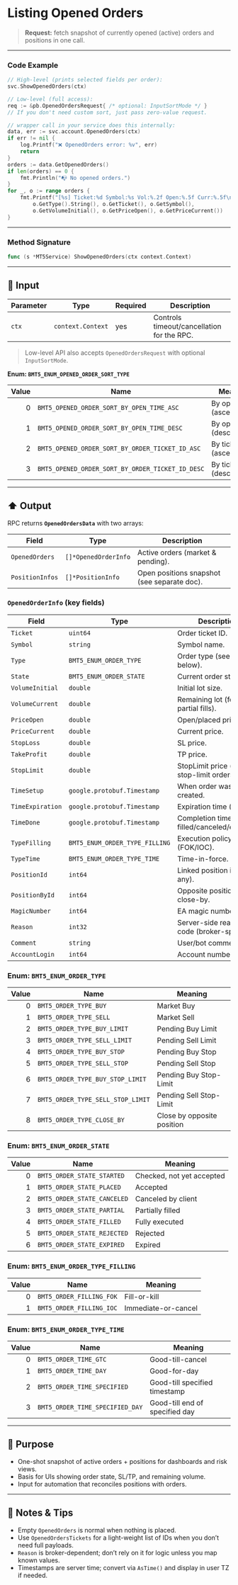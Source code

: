 # Listing Opened Orders

> **Request:** fetch snapshot of currently opened (active) orders and positions in one call.

---

### Code Example

```go
// High-level (prints selected fields per order):
svc.ShowOpenedOrders(ctx)

// Low-level (full access):
req := &pb.OpenedOrdersRequest{ /* optional: InputSortMode */ }
// If you don't need custom sort, just pass zero-value request.

// wrapper call in your service does this internally:
data, err := svc.account.OpenedOrders(ctx)
if err != nil {
    log.Printf("❌ OpenedOrders error: %v", err)
    return
}
orders := data.GetOpenedOrders()
if len(orders) == 0 {
    fmt.Println("📭 No opened orders.")
}
for _, o := range orders {
    fmt.Printf("[%s] Ticket:%d Symbol:%s Vol:%.2f Open:%.5f Curr:%.5f\n",
        o.GetType().String(), o.GetTicket(), o.GetSymbol(),
        o.GetVolumeInitial(), o.GetPriceOpen(), o.GetPriceCurrent())
}
```

---

### Method Signature

```go
func (s *MT5Service) ShowOpenedOrders(ctx context.Context)
```

---

## 🔽 Input

| Parameter | Type              | Required | Description                                |
| --------- | ----------------- | -------- | ------------------------------------------ |
| `ctx`     | `context.Context` | yes      | Controls timeout/cancellation for the RPC. |

> Low-level API also accepts `OpenedOrdersRequest` with optional `InputSortMode`.

**Enum: `BMT5_ENUM_OPENED_ORDER_SORT_TYPE`**

| Value | Name                                             | Meaning                   |
| ----: | ------------------------------------------------ | ------------------------- |
|     0 | `BMT5_OPENED_ORDER_SORT_BY_OPEN_TIME_ASC`        | By open time (ascending)  |
|     1 | `BMT5_OPENED_ORDER_SORT_BY_OPEN_TIME_DESC`       | By open time (descending) |
|     2 | `BMT5_OPENED_ORDER_SORT_BY_ORDER_TICKET_ID_ASC`  | By ticket (ascending)     |
|     3 | `BMT5_OPENED_ORDER_SORT_BY_ORDER_TICKET_ID_DESC` | By ticket (descending)    |

---

## ⬆️ Output

RPC returns **`OpenedOrdersData`** with two arrays:

| Field           | Type                 | Description                                 |
| --------------- | -------------------- | ------------------------------------------- |
| `OpenedOrders`  | `[]*OpenedOrderInfo` | Active orders (market & pending).           |
| `PositionInfos` | `[]*PositionInfo`    | Open positions snapshot (see separate doc). |

### `OpenedOrderInfo` (key fields)

| Field            | Type                           | Description                                   |
| ---------------- | ------------------------------ | --------------------------------------------- |
| `Ticket`         | `uint64`                       | Order ticket ID.                              |
| `Symbol`         | `string`                       | Symbol name.                                  |
| `Type`           | `BMT5_ENUM_ORDER_TYPE`         | Order type (see enum below).                  |
| `State`          | `BMT5_ENUM_ORDER_STATE`        | Current order state.                          |
| `VolumeInitial`  | `double`                       | Initial lot size.                             |
| `VolumeCurrent`  | `double`                       | Remaining lot (for partial fills).            |
| `PriceOpen`      | `double`                       | Open/placed price.                            |
| `PriceCurrent`   | `double`                       | Current price.                                |
| `StopLoss`       | `double`                       | SL price.                                     |
| `TakeProfit`     | `double`                       | TP price.                                     |
| `StopLimit`      | `double`                       | StopLimit price (for stop-limit orders).      |
| `TimeSetup`      | `google.protobuf.Timestamp`    | When order was created.                       |
| `TimeExpiration` | `google.protobuf.Timestamp`    | Expiration time (if set).                     |
| `TimeDone`       | `google.protobuf.Timestamp`    | Completion time (if filled/canceled/expired). |
| `TypeFilling`    | `BMT5_ENUM_ORDER_TYPE_FILLING` | Execution policy (FOK/IOC).                   |
| `TypeTime`       | `BMT5_ENUM_ORDER_TYPE_TIME`    | Time-in-force.                                |
| `PositionId`     | `int64`                        | Linked position id (if any).                  |
| `PositionById`   | `int64`                        | Opposite position id for close-by.            |
| `MagicNumber`    | `int64`                        | EA magic number.                              |
| `Reason`         | `int32`                        | Server-side reason code (broker-specific).    |
| `Comment`        | `string`                       | User/bot comment.                             |
| `AccountLogin`   | `int64`                        | Account number.                               |

### Enum: `BMT5_ENUM_ORDER_TYPE`

| Value | Name                              | Meaning                    |
| ----: | --------------------------------- | -------------------------- |
|     0 | `BMT5_ORDER_TYPE_BUY`             | Market Buy                 |
|     1 | `BMT5_ORDER_TYPE_SELL`            | Market Sell                |
|     2 | `BMT5_ORDER_TYPE_BUY_LIMIT`       | Pending Buy Limit          |
|     3 | `BMT5_ORDER_TYPE_SELL_LIMIT`      | Pending Sell Limit         |
|     4 | `BMT5_ORDER_TYPE_BUY_STOP`        | Pending Buy Stop           |
|     5 | `BMT5_ORDER_TYPE_SELL_STOP`       | Pending Sell Stop          |
|     6 | `BMT5_ORDER_TYPE_BUY_STOP_LIMIT`  | Pending Buy Stop-Limit     |
|     7 | `BMT5_ORDER_TYPE_SELL_STOP_LIMIT` | Pending Sell Stop-Limit    |
|     8 | `BMT5_ORDER_TYPE_CLOSE_BY`        | Close by opposite position |

### Enum: `BMT5_ENUM_ORDER_STATE`

| Value | Name                        | Meaning                   |
| ----: | --------------------------- | ------------------------- |
|     0 | `BMT5_ORDER_STATE_STARTED`  | Checked, not yet accepted |
|     1 | `BMT5_ORDER_STATE_PLACED`   | Accepted                  |
|     2 | `BMT5_ORDER_STATE_CANCELED` | Canceled by client        |
|     3 | `BMT5_ORDER_STATE_PARTIAL`  | Partially filled          |
|     4 | `BMT5_ORDER_STATE_FILLED`   | Fully executed            |
|     5 | `BMT5_ORDER_STATE_REJECTED` | Rejected                  |
|     6 | `BMT5_ORDER_STATE_EXPIRED`  | Expired                   |

### Enum: `BMT5_ENUM_ORDER_TYPE_FILLING`

| Value | Name                     | Meaning             |
| ----: | ------------------------ | ------------------- |
|     0 | `BMT5_ORDER_FILLING_FOK` | Fill-or-kill        |
|     1 | `BMT5_ORDER_FILLING_IOC` | Immediate-or-cancel |

### Enum: `BMT5_ENUM_ORDER_TYPE_TIME`

| Value | Name                            | Meaning                        |
| ----: | ------------------------------- | ------------------------------ |
|     0 | `BMT5_ORDER_TIME_GTC`           | Good-till-cancel               |
|     1 | `BMT5_ORDER_TIME_DAY`           | Good-for-day                   |
|     2 | `BMT5_ORDER_TIME_SPECIFIED`     | Good-till specified timestamp  |
|     3 | `BMT5_ORDER_TIME_SPECIFIED_DAY` | Good-till end of specified day |

---

## 🎯 Purpose

* One-shot snapshot of active orders + positions for dashboards and risk views.
* Basis for UIs showing order state, SL/TP, and remaining volume.
* Input for automation that reconciles positions with orders.

---

## 🧩 Notes & Tips

* Empty `OpenedOrders` is normal when nothing is placed.
* Use `OpenedOrdersTickets` for a light-weight list of IDs when you don’t need full payloads.
* `Reason` is broker-dependent; don’t rely on it for logic unless you map known values.
* Timestamps are server time; convert via `AsTime()` and display in user TZ if needed.
